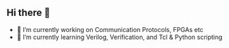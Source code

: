 ## Hi there 👋


- 🔭 I’m currently working on Communication Protocols, FPGAs etc 
- 🌱 I’m currently learning Verilog, Verification, and Tcl & Python scripting
 

